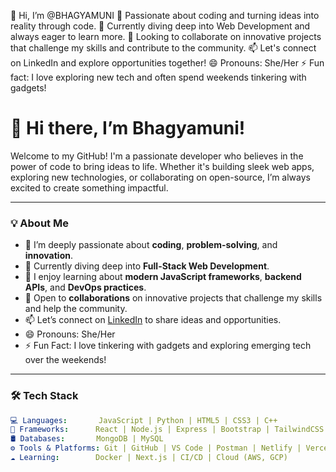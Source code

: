 👋 Hi, I’m @BHAGYAMUNI
👀 Passionate about coding and turning ideas into reality through code.
🌱 Currently diving deep into Web Development and always eager to learn more.
💞️ Looking to collaborate on innovative projects that challenge my skills and contribute to the community.
📫 Let's connect on LinkedIn and explore opportunities together!
😄 Pronouns: She/Her
⚡ Fun fact: I love exploring new tech and often spend weekends tinkering with gadgets!
# 👋 Hi there, I’m Bhagyamuni!

Welcome to my GitHub! I'm a passionate developer who believes in the power of code to bring ideas to life. Whether it's building sleek web apps, exploring new technologies, or collaborating on open-source, I’m always excited to create something impactful.

---

### 💡 About Me

- 👀 I’m deeply passionate about **coding**, **problem-solving**, and **innovation**.
- 🌱 Currently diving deep into **Full-Stack Web Development**.
- 💬 I enjoy learning about **modern JavaScript frameworks**, **backend APIs**, and **DevOps practices**.
- 💞️ Open to **collaborations** on innovative projects that challenge my skills and help the community.
- 📫 Let’s connect on [LinkedIn](https://www.linkedin.com/in/your-profile) to share ideas and opportunities.
- 😄 Pronouns: She/Her  
- ⚡ Fun Fact: I love tinkering with gadgets and exploring emerging tech over the weekends!

---

### 🛠️ Tech Stack

```yaml
💻 Languages:       JavaScript | Python | HTML5 | CSS3 | C++
🧰 Frameworks:      React | Node.js | Express | Bootstrap | TailwindCSS
🛢️ Databases:       MongoDB | MySQL
⚙️ Tools & Platforms: Git | GitHub | VS Code | Postman | Netlify | Vercel
☁️ Learning:        Docker | Next.js | CI/CD | Cloud (AWS, GCP)
